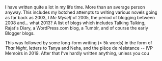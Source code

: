 I have written quite a lot in my life time. More than an average person anyway. This includes my botched attempts to writing various novels going as far back as 2003, _I Me Myself_ of 2005, the period of blogging between 2008 and... what 2013? A list of blogs which includes Talking Talking, Rajat's Diary, a WordPress.com blog, a Tumblr, and of course the early Blogger blogs.

This was followed by some long-form writing (> 5k words) in the form of _That Night_, letters to Tanya and Neha, and the pièce de résistance -- IVP Memoirs in 2019. After that I've hardly written anything, unless you cou